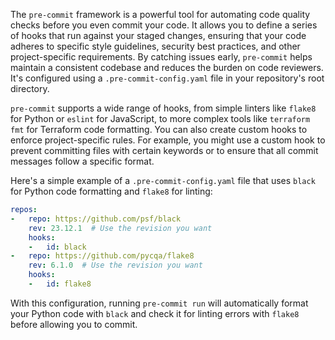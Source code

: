 The `pre-commit` framework is a powerful tool for automating code quality checks before you even commit your code. It allows you to define a series of hooks that run against your staged changes, ensuring that your code adheres to specific style guidelines, security best practices, and other project-specific requirements. By catching issues early, `pre-commit` helps maintain a consistent codebase and reduces the burden on code reviewers. It's configured using a `.pre-commit-config.yaml` file in your repository's root directory.

`pre-commit` supports a wide range of hooks, from simple linters like `flake8` for Python or `eslint` for JavaScript, to more complex tools like `terraform fmt` for Terraform code formatting. You can also create custom hooks to enforce project-specific rules. For example, you might use a custom hook to prevent committing files with certain keywords or to ensure that all commit messages follow a specific format.

Here's a simple example of a `.pre-commit-config.yaml` file that uses `black` for Python code formatting and `flake8` for linting:

```yaml
repos:
-   repo: https://github.com/psf/black
    rev: 23.12.1  # Use the revision you want
    hooks:
    -   id: black
-   repo: https://github.com/pycqa/flake8
    rev: 6.1.0  # Use the revision you want
    hooks:
    -   id: flake8
```

With this configuration, running `pre-commit run` will automatically format your Python code with `black` and check it for linting errors with `flake8` before allowing you to commit.